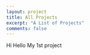 ```yaml
---
layout: project
title: All Projects
excerpt: "A List of Projects"
comments: false
---
```

Hi Hello My 1st project
